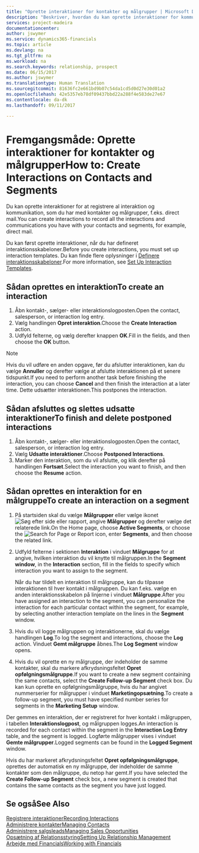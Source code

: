 ```yaml
---
title: "Oprette interaktioner for kontakter og målgrupper | Microsoft Docs"
description: "Beskriver, hvordan du kan oprette interaktioner for kommunikation, som du har med kontakter og målgrupper i Financials, f.eks. direct mail."
services: project-madeira
documentationcenter: 
author: jswymer
ms.service: dynamics365-financials
ms.topic: article
ms.devlang: na
ms.tgt_pltfrm: na
ms.workload: na
ms.search.keywords: relationship, prospect
ms.date: 06/15/2017
ms.author: jswymer
ms.translationtype: Human Translation
ms.sourcegitcommit: 81636fc2e661bd9b07c54da1cd5d0d27e30d01a2
ms.openlocfilehash: 42e5357eb78df09437bbd22a288f4e583de27e67
ms.contentlocale: da-dk
ms.lasthandoff: 09/11/2017

---
```

# <a name="how-to-create-interactions-on-contacts-and-segments"></a><span data-ttu-id="91cde-103">Fremgangsmåde: Oprette interaktioner for kontakter og målgrupper</span><span class="sxs-lookup"><span data-stu-id="91cde-103">How to: Create Interactions on Contacts and Segments</span></span>
<span data-ttu-id="91cde-104">Du kan oprette interaktioner for at registrere al interaktion og kommunikation, som du har med kontakter og målgrupper, f.eks. direct mail.</span><span class="sxs-lookup"><span data-stu-id="91cde-104">You can create interactions to record all the interactions and communications you have with your contacts and segments, for example, direct mail.</span></span>

<span data-ttu-id="91cde-105">Du kan først oprette interaktioner, når du har defineret interaktionsskabeloner.</span><span class="sxs-lookup"><span data-stu-id="91cde-105">Before you create interactions, you must set up interaction templates.</span></span> <span data-ttu-id="91cde-106">Du kan finde flere oplysninger i [Definere interaktionsskabeloner](marketing-interactions.md).</span><span class="sxs-lookup"><span data-stu-id="91cde-106">For more information, see  [Set Up Interaction Templates](marketing-interactions.md).</span></span>

## <a name="to-create-an-interaction"></a><span data-ttu-id="91cde-107">Sådan oprettes en interaktion</span><span class="sxs-lookup"><span data-stu-id="91cde-107">To create an interaction</span></span>
1. <span data-ttu-id="91cde-108">Åbn kontakt-, sælger- eller interaktionslogposten.</span><span class="sxs-lookup"><span data-stu-id="91cde-108">Open the contact, salesperson, or interaction log entry.</span></span>
2. <span data-ttu-id="91cde-109">Vælg handlingen **Opret interaktion**.</span><span class="sxs-lookup"><span data-stu-id="91cde-109">Choose the **Create Interaction** action.</span></span>
3. <span data-ttu-id="91cde-110">Udfyld felterne, og vælg derefter knappen **OK**.</span><span class="sxs-lookup"><span data-stu-id="91cde-110">Fill in the fields, and then choose the **OK** button.</span></span>

> [!NOTE]  
>   <span data-ttu-id="91cde-111">Hvis du vil udføre en anden opgave, før du afslutter interaktionen, kan du vælge **Annuller** og derefter vælge at afslutte interaktionen på et senere tidspunkt.</span><span class="sxs-lookup"><span data-stu-id="91cde-111">If you need to perform another task before finishing the interaction, you can choose **Cancel** and then finish the interaction at a later time.</span></span> <span data-ttu-id="91cde-112">Dette udsætter interaktionen.</span><span class="sxs-lookup"><span data-stu-id="91cde-112">This postpones the interaction.</span></span>

## <a name="to-finish-and-delete-postponed-interactions"></a><span data-ttu-id="91cde-113">Sådan afsluttes og slettes udsatte interaktioner</span><span class="sxs-lookup"><span data-stu-id="91cde-113">To finish and delete postponed interactions</span></span>
1. <span data-ttu-id="91cde-114">Åbn kontakt-, sælger- eller interaktionslogposten.</span><span class="sxs-lookup"><span data-stu-id="91cde-114">Open the contact, salesperson, or interaction log entry.</span></span>
2. <span data-ttu-id="91cde-115">Vælg **Udsatte interaktioner**.</span><span class="sxs-lookup"><span data-stu-id="91cde-115">Choose **Postponed Interactions**.</span></span>
3. <span data-ttu-id="91cde-116">Marker den interaktion, som du vil afslutte, og klik derefter på handlingen **Fortsæt**.</span><span class="sxs-lookup"><span data-stu-id="91cde-116">Select the interaction you want to finish, and then choose the **Resume** action.</span></span>

## <a name="to-create-an-interaction-on-a-segment"></a><span data-ttu-id="91cde-117">Sådan oprettes en interaktion for en målgruppe</span><span class="sxs-lookup"><span data-stu-id="91cde-117">To create an interaction on a segment</span></span>
1. <span data-ttu-id="91cde-118">På startsiden skal du vælge **Målgrupper** eller vælge ikonet ![Søg efter side eller rapport](media/ui-search/search_small.png "Ikonet Søg efter side eller rapport"), angive **Målgrupper** og derefter vælge det relaterede link.</span><span class="sxs-lookup"><span data-stu-id="91cde-118">On the Home page, choose **Active Segments**, or choose the ![Search for Page or Report](media/ui-search/search_small.png "Search for Page or Report icon") icon, enter **Segments**, and then choose the related link.</span></span>
2. <span data-ttu-id="91cde-119">Udfyld felterne i sektionen **Interaktion** i vinduet **Målgruppe** for at angive, hvilken interaktion du vil knytte til målgruppen.</span><span class="sxs-lookup"><span data-stu-id="91cde-119">In the **Segment window**, in the **Interaction** section, fill in the fields to specify which interaction you want to assign to the segment.</span></span>

    <span data-ttu-id="91cde-120">Når du har tildelt en interaktion til målgruppe, kan du tilpasse interaktionen til hver kontakt i målgruppen. Du kan f.eks. vælge en anden interaktionsskabelon på linjerne i vinduet **Målgruppe**.</span><span class="sxs-lookup"><span data-stu-id="91cde-120">After you have assigned an interaction to the segment, you can personalize the interaction for each particular contact within the segment, for example, by selecting another interaction template on the lines in the **Segment** window.</span></span>  
3. <span data-ttu-id="91cde-121">Hvis du vil logge målgruppen og interaktionerne, skal du vælge handlingen **Log**.</span><span class="sxs-lookup"><span data-stu-id="91cde-121">To log the segment and interactions, choose the **Log** action.</span></span> <span data-ttu-id="91cde-122">Vinduet **Gemt målgruppe** åbnes.</span><span class="sxs-lookup"><span data-stu-id="91cde-122">The **Log Segment** window opens.</span></span>
4. <span data-ttu-id="91cde-123">Hvis du vil oprette en ny målgruppe, der indeholder de samme kontakter, skal du markere afkrydsningsfeltet **Opret opfølgningsmålgruppe**.</span><span class="sxs-lookup"><span data-stu-id="91cde-123">If you want to create a new segment containing the same contacts, select the **Create Follow-up Segment** check box.</span></span> <span data-ttu-id="91cde-124">Du kan kun oprette en opfølgningsmålgruppe, hvis du har angivet nummerserier for målgrupper i vinduet **Marketingopsætning**.</span><span class="sxs-lookup"><span data-stu-id="91cde-124">To create a follow-up segment, you must have specified number series for segments in the **Marketing Setup** window.</span></span>

<span data-ttu-id="91cde-125">Der gemmes en interaktion, der er registreret for hver kontakt i målgruppen, i tabellen **Interaktionslogpost**, og målgruppen logges.</span><span class="sxs-lookup"><span data-stu-id="91cde-125">An interaction is recorded for each contact within the segment in the **Interaction Log Entry** table, and the segment is logged.</span></span> <span data-ttu-id="91cde-126">Logførte målgrupper vises i vinduet **Gemte målgrupper**.</span><span class="sxs-lookup"><span data-stu-id="91cde-126">Logged segments can be found in the **Logged Segment** window.</span></span>

<span data-ttu-id="91cde-127">Hvis du har markeret afkrydsningsfeltet **Opret opfølgningsmålgruppe**, oprettes der automatisk en ny målgruppe, der indeholder de samme kontakter som den målgruppe, du netop har gemt.</span><span class="sxs-lookup"><span data-stu-id="91cde-127">If you have selected the **Create Follow-up Segment** check box, a new segment is created that contains the same contacts as the segment you have just logged.</span></span>

## <a name="see-also"></a><span data-ttu-id="91cde-128">Se også</span><span class="sxs-lookup"><span data-stu-id="91cde-128">See Also</span></span>
[<span data-ttu-id="91cde-129">Registrere interaktioner</span><span class="sxs-lookup"><span data-stu-id="91cde-129">Recording Interactions</span></span>](marketing-interactions.md)  
[<span data-ttu-id="91cde-130">Administrere kontakter</span><span class="sxs-lookup"><span data-stu-id="91cde-130">Managing Contacts</span></span>](marketing-contacts.md)  
[<span data-ttu-id="91cde-131">Administrere salgsleads</span><span class="sxs-lookup"><span data-stu-id="91cde-131">Managing Sales Opportunities</span></span>](marketing-manage-sales-opportunities.md)  
[<span data-ttu-id="91cde-132">Opsætning af Relationsstyring</span><span class="sxs-lookup"><span data-stu-id="91cde-132">Setting Up Relationship Management</span></span>](marketing-setup-marketing.md)  
[<span data-ttu-id="91cde-133">Arbejde med Financials</span><span class="sxs-lookup"><span data-stu-id="91cde-133">Working with Financials</span></span>](ui-work-product.md)

